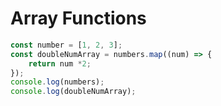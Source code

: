# Array Functions

```javascript
const number = [1, 2, 3];
const doubleNumArray = numbers.map((num) => {
    return num *2;
});
console.log(numbers);
console.log(doubleNumArray);
```
